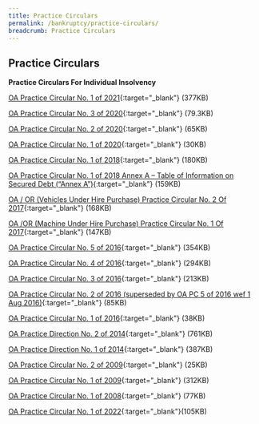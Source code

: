 ```yaml
---
title: Practice Circulars
permalink: /bankruptcy/practice-circulars/
breadcrumb: Practice Circulars
---
```

Practice Circulars
---

**Practice Circulars For Individual Insolvency**

[OA Practice Circular No. 1 of 2021](/files/OAPracticeCircularNo.1of2021.pdf){:target="_blank"} (377KB)

[OA Practice Circular No. 3 of 2020](/files/OAPC3of2020.pdf){:target="_blank"} (79.3KB)

[OA Practice Circular No. 2 of 2020](/files/OAPC2of2020.pdf){:target="_blank"} (65KB)

[OA Practice Circular No. 1 of 2020](/files/OAORPC1of2020.pdf){:target="_blank"} (30KB)

[OA Practice Circular No. 1 of 2018](/files/OAPracticeCircularNo1of2018.pdf){:target="_blank"} (180KB)

[OA Practice Circular No. 1 of 2018 Annex A – Table of Information on Secured Debt (“Annex A”)](/files/AnnexA-TableofInformationonSecuredDebt.pdf){:target="_blank"} (159KB)

[OA / OR (Vehicles Under Hire Purchase) Practice Circular No. 2 Of 2017](/files/PracticeCircularNo2of2017.pdf){:target="_blank"} (168KB)

[OA /OR (Machine Under Hire Purchase) Practice Circular No. 1 Of 2017](/files/PracticeCircular1of2017.pdf){:target="_blank"} (147KB)  

[OA Practice Circular No. 5 of 2016](/files/OAPC5of2016.pdf){:target="_blank"} (354KB)

[OA Practice Circular No. 4 of 2016](/files/PracticeCircular4of2016.pdf){:target="_blank"} (294KB)

[OA Practice Circular No. 3 of 2016](/files/PracticeCircular3of2016.pdf){:target="_blank"} (213KB)

[OA Practice Circular No. 2 of 2016 (superseded by OA PC 5 of 2016 wef 1 Aug 2016)](/files/OAPC2of2016.pdf){:target="_blank"} (85KB)

[OA Practice Circular No. 1 of 2016](/files/OAPC1of2016.pdf){:target="_blank"} (38KB)

[OA Practice Direction No. 2 of 2014](/files/OAPracticeDirectionNo2of2014.pdf){:target="_blank"} (761KB)

[OA Practice Direction No. 1 of 2014](/files/OAPracticeDirectionNo1of2014.pdf){:target="_blank"} (387KB)

[OA Practice Circular No. 2 of 2009](/files/linkclicka4f5.pdf){:target="_blank"} (25KB)

[OA Practice Circular No. 1 of 2009](/files/linkclick157c.pdf){:target="_blank"} (312KB)

[OA Practice Circular No. 1 of 2008](/files/linkclick717a.pdf){:target="_blank"} (77KB)

[ OA Practice Circular No. 1 of 2022](/files/(160623)%20oa%20pc%20no%201%20of%202022%20and%20or%20pc%20no%202%20of%202022.pdf){:target="_blank"}(105KB)